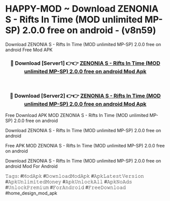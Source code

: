 # HAPPY-MOD ~ Download ZENONIA S - Rifts In Time (MOD unlimited MP-SP) 2.0.0 free on android - (v8n59)
Download ZENONIA S - Rifts In Time (MOD unlimited MP-SP) 2.0.0 free on android Free Mod APK

<div align="center">
<h3>🔴 Download [Server1] 👉👉 <a href="https://apk-comot.site?title=ZENONIA_S_-_Rifts_In_Time_(MOD_unlimited_MP-SP)_2.0.0_free_on_android">ZENONIA S - Rifts In Time (MOD unlimited MP-SP) 2.0.0 free on android Mod Apk</a></h3><br>

<h3>🔴 Download [Server2] 👉👉 <a href="https://apk-comot.site?title=ZENONIA_S_-_Rifts_In_Time_(MOD_unlimited_MP-SP)_2.0.0_free_on_android">ZENONIA S - Rifts In Time (MOD unlimited MP-SP) 2.0.0 free on android Mod Apk</a></h3>
</div>


Free Download APK MOD ZENONIA S - Rifts In Time (MOD unlimited MP-SP) 2.0.0 free on android

Download ZENONIA S - Rifts In Time (MOD unlimited MP-SP) 2.0.0 free on android 

Free APK MOD ZENONIA S - Rifts In Time (MOD unlimited MP-SP) 2.0.0 free on android 

Download ZENONIA S - Rifts In Time (MOD unlimited MP-SP) 2.0.0 free on android Mod For Android

𝚃𝚊𝚐𝚜: #𝙼𝚘𝚍𝙰𝚙𝚔 #𝙳𝚘𝚠𝚗𝚕𝚘𝚊𝚍𝙼𝚘𝚍𝙰𝚙𝚔 #𝙰𝚙𝚔𝙻𝚊𝚝𝚎𝚜𝚝𝚅𝚎𝚛𝚜𝚒𝚘𝚗 #𝙰𝚙𝚔𝚄𝚗𝚕𝚒𝚖𝚒𝚝𝚎𝚍𝙼𝚘𝚗𝚎𝚢 #𝙰𝚙𝚔𝚄𝚗𝚕𝚘𝚌𝚔𝙰𝚕𝚕 #𝙰𝚙𝚔𝙽𝚘𝙰𝚍𝚜 #𝚄𝚗𝚕𝚘𝚌𝚔𝙿𝚛𝚎𝚖𝚒𝚞𝚖 #𝙵𝚘𝚛𝙰𝚗𝚍𝚛𝚘𝚒𝚍 #𝙵𝚛𝚎𝚎𝙳𝚘𝚠𝚗𝚕𝚘𝚊𝚍 #home_design_mod_apk